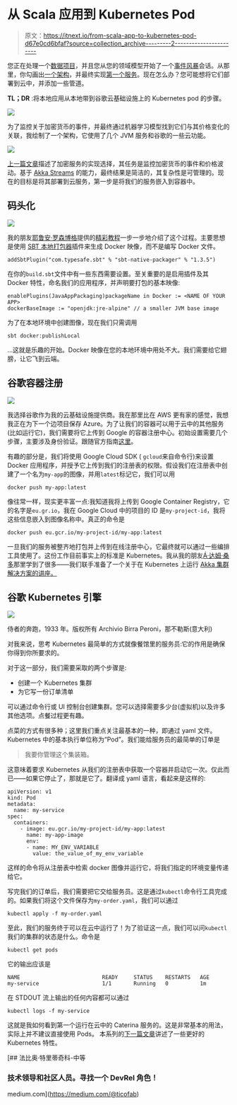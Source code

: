 # 从 Scala 应用到 Kubernetes Pod

> 原文：<https://itnext.io/from-scala-app-to-kubernetes-pod-d67e0cd6bfaf?source=collection_archive---------2----------------------->

您正在处理一个[数据项目](https://medium.com/@ticofab/a-crypto-data-project-cf6884c60649)，并且您从您的领域模型开始了一个[事件风暴](https://medium.com/@ticofab/an-eventful-crypto-storm-2a5ed95e5eaf)会话。从那里，你勾画出[一个架构](https://medium.com/@ticofab/from-event-storming-to-architecture-c2dc49e9c2d0)，并最终实现[第一个服务](https://medium.com/@ticofab/monitor-crypto-events-with-akka-stream-b2d5d6687804)。现在怎么办？您可能想将它们部署到云中，并添加一些管道。

**TL；DR** :将本地应用从本地带到谷歌云基础设施上的 Kubernetes pod 的步骤。

![](img/df094089de34f7b3b9b2e6a9ed023de0.png)

为了监控关于加密货币的事件，并最终通过机器学习模型找到它们与其价格变化的关联，我绘制了一个架构，它使用了几个 JVM 服务和谷歌的一些云功能。

![](img/2b294104f1c370295a78c69c30e1e482.png)

[上一篇文章](https://medium.com/@ticofab/monitor-crypto-events-with-akka-stream-b2d5d6687804)描述了加密服务的实现选择，其任务是监控加密货币的事件和价格波动。基于 [Akka Streams](https://doc.akka.io/docs/akka/current/stream/stream-introduction.html) 的能力，最终结果是简洁的，其复杂性是可管理的。现在的目标是将其部署到云服务，第一步是将我们的服务嵌入到容器中。

## 码头化

![](img/401fe87b96648554f71d62bd9d2b7998.png)

我的朋友[耶鲁安·罗森博格](https://medium.com/u/e7728216eb1?source=post_page-----d67e0cd6bfaf--------------------------------)提供的[精彩教程](https://medium.com/jeroen-rosenberg/lightweight-docker-containers-for-scala-apps-11b99cf1a666)一步一步地介绍了这个过程。主要思想是使用 [SBT 本地打包器](https://www.scala-sbt.org/sbt-native-packager/)插件来生成 Docker 映像，而不是编写 Docker 文件。

```
addSbtPlugin("com.typesafe.sbt" % "sbt-native-packager" % "1.3.5")
```

在你的`build.sbt`文件中有一些东西需要设置。至关重要的是启用插件及其 Docker 特性，命名我们的应用程序，并声明要打包的基本映像:

```
enablePlugins(JavaAppPackaging)packageName in Docker := <NAME OF YOUR APP>
dockerBaseImage := "openjdk:jre-alpine" // a smaller JVM base image
```

为了在本地环境中创建图像，现在我们只需调用

```
sbt docker:publishLocal
```

…这就是乐趣的开始。Docker 映像在您的本地环境中用处不大。我们需要给它翅膀，让它飞到云端。

## 谷歌容器注册

![](img/5a69eb1274fd745c9fde6836f30ebc62.png)

我选择谷歌作为我的云基础设施提供商。我在那里比在 AWS 更有家的感觉，我想我正在为下一个边项目保存 Azure。为了让我们的容器可以用于云中的其他服务(比如运行它)，我们需要将它上传到 Google 的容器注册中心。初始设置需要几个步骤，主要涉及身份验证。跟随官方指南[这里](https://cloud.google.com/container-registry/docs/advanced-authentication)。

有趣的部分是，我们将使用 Google Cloud SDK ( `gcloud`来自命令行)来设置 Docker 应用程序，并授予它上传到我们的注册表的权限。假设我们在注册表中创建了一个名为`my-app`的图像，并用`latest`标记它，我们可以用

```
docker push my-app:latest
```

像往常一样，现实更丰富一点:我知道我将上传到 Google Container Registry，它的名字是`eu.gr.io`，我在 Google Cloud 中的项目的 ID 是`my-project-id`，我将这些信息嵌入到图像名称中。真正的命令是

```
docker push eu.gcr.io/my-project-id/my-app:latest
```

一旦我们的服务被整齐地打包并上传到在线注册中心，它最终就可以通过一些编排工具使用了。这份工作目前事实上的标准是 Kubernetes。我从我的朋友[Á·达姆·桑多](https://medium.com/u/5307a3d057b8?source=post_page-----d67e0cd6bfaf--------------------------------)那里学到了很多——我们联手准备了一个关于在 Kubernetes 上运行 [Akka 集群解决方案的讲座。](https://youtu.be/OOXRgd5yUQo)

## 谷歌 Kubernetes 引擎

![](img/1157a9a7d7d44840d605b5b46ca8824d.png)

侍者的奔跑，1933 年。版权所有 Archivio Birra Peroni，那不勒斯(意大利)

对我来说，思考 Kubernetes 最简单的方式就像餐馆里的服务员:它的作用是确保你得到你所要求的。

对于这一部分，我们需要采取的两个步骤是:

*   创建一个 Kubernetes 集群
*   为它写一份订单清单

可以通过命令行或 UI 控制台创建集群。您可以选择需要多少台(虚拟机)以及许多其他选项。点餐过程更有趣。

点菜的方式有很多种；这里我们重点关注最基本的一种，即通过 yaml 文件。Kubernetes 中的基本执行单位称为“Pod”。我们能给服务员的最简单的订单是

> 我要你管理这个集装箱。

这意味着要求 Kubernetes 从我们的注册表中获取一个容器并启动它一次。仅此而已——如果它停止了，那就是它了。翻译成 yaml 语言，看起来是这样的:

```
apiVersion: v1
kind: Pod
metadata:
  name: my-service
spec:
  containers:
    - image: eu.gcr.io/my-project-id/my-app:latest
      name: my-app-image
      env:
      - name: MY_ENV_VARIABLE
        value: the_value_of_my_env_variable
```

这样的命令将从注册表中检索 docker 图像并运行它，将我们指定的环境变量传递给它。

写完我们的订单后，我们需要把它交给服务员。这是通过`kubectl`命令行工具完成的。如果我们将这个文件保存为`my-order.yaml`，我们可以通过

```
kubectl apply -f my-order.yaml
```

至此，我们的服务终于可以在云中运行了！为了验证这一点，我们可以问`kubectl`我们的集群的状态是什么。命令是

```
kubectl get pods
```

它的输出应该是

```
NAME                          READY     STATUS    RESTARTS   AGE
my-service                    1/1       Running   0          1m
```

在 STDOUT 流上输出的任何内容都可以通过

```
kubectl logs -f my-service
```

这就是我如何看到第一个运行在云中的 Caterina 服务的。这是非常基本的用法，实际上并不建议直接使用 Pods。
本系列的[下一篇文章](https://medium.com/@ticofab/more-kubernetes-goodness-for-scala-apps-ff6d9f507140)讲述了一些更好的 Kubernetes 特性。

[](https://medium.com/@ticofab) [## 法比奥·特里蒂奇科-中等

### 技术领导和社区人员。寻找一个 DevRel 角色！

medium.com](https://medium.com/@ticofab)